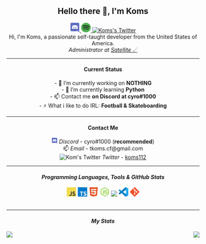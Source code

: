 <div align="center">
    <h2> Hello there 👋, I'm Koms </h2>
    <a href="https://discord.gg/qqXgWBWynD">
    <img alt="Kom's Discord", width="25px" src="https://raw.githubusercontent.com/Anish-Shobith/Anish-Shobith/master/assets/discord.svg">
    </a>
    <a href="https://open.spotify.com/user/1djzyxyifd03nbjt621pznin4">
    <img alt="Kom's Spotify", width="25px" src="https://raw.githubusercontent.com/Anish-Shobith/Anish-Shobith/master/assets/spotify.svg">
    </a>
    <a href="https://twitter.com/koms112">
        <img alt="Koms's Twitter", width="25px" src="https://cdn4.iconfinder.com/data/icons/social-media-icons-the-circle-set/48/twitter_circle-512.png">
    </a>
    <br>
    Hi, I'm Koms, a passionate self-taught developer from the United States of America.
    <br>
    <i>Administrator at <a href="https://media.discordapp.net/attachments/855579024688414760/867733314780921886/maxresdefault.png?width=1002&height=564" >Satellite ☄</a></i>
    <br>
    <hr>
    <h4> Current Status </h4>
    - 🔭 I’m currently working on <strong>NOTHING</strong><br>
    - 🌱 I’m currently learning <strong>Python</strong><br>
    - 📫 Contact me <strong>on Discord at cyro#1000</strong><br>
    - ⚡ What i like to do IRL: <strong>Football & Skateboarding</strong>
    <hr>
    <h4> Contact Me </h4>
    <img alt="", width="15px" src="https://raw.githubusercontent.com/Anish-Shobith/Anish-Shobith/master/assets/discord.svg"> <i>Discord</i> - cyro#1000 (<strong>recommended</strong>)
    <br>
    📫 <i>Email</i> - tkoms.cf@gmail.com
    <br>
    <img alt="Kom's Twitter", width="15px" src="https://cdn4.iconfinder.com/data/icons/social-media-icons-the-circle-set/48/twitter_circle-512.png"> <i>Twitter</i> -     <a href="https://twitter.com/koms112">koms112</a>
    <hr>
    <h4> <i> Programming Languages, Tools & GitHub Stats </i> </h4>
    <code><img width="25px" src="https://raw.githubusercontent.com/Anish-Shobith/Anish-Shobith/master/assets/javascript.svg"></code>
    <code><img width="25px" src="https://raw.githubusercontent.com/Anish-Shobith/Anish-Shobith/master/assets/typescript.svg"></code>
    <code><img width="25px" src="https://raw.githubusercontent.com/Anish-Shobith/Anish-Shobith/master/assets/html.svg"></code>
    <code><img width="25px" src="https://raw.githubusercontent.com/Anish-Shobith/Anish-Shobith/master/assets/nodejs.svg"></code>
    <code><img width="35px" src="https://upload.wikimedia.org/wikipedia/commons/a/a7/React-icon.svg"></code>
    <code><img width="25px" src="https://raw.githubusercontent.com/Anish-Shobith/Anish-Shobith/master/assets/visualstudiocode.svg"></code>
    <code><img width="25px" src="https://raw.githubusercontent.com/Anish-Shobith/Anish-Shobith/master/assets/git.svg"></code>
    <br>
    <br>
    <hr>
    <h4> <i> My Stats </i> </h4>
        <img align="left" src="https://github-readme-stats.vercel.app/api?username=koms-js&show_icons=true&hide_border=true&theme=tokyonight"><img align="right" src="https://github-readme-stats.vercel.app/api/top-langs/?username=koms-js&theme=tokyonight&hide=batchfile">
</div>

